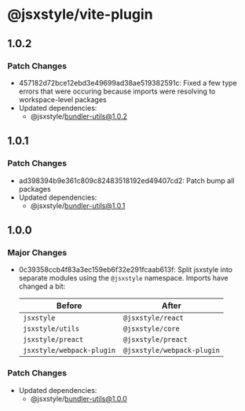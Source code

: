 # @jsxstyle/vite-plugin

## 1.0.2

### Patch Changes

- 457182d72bce12ebd3e49699ad38ae519382591c: Fixed a few type errors that were occuring because imports were resolving to workspace-level packages
- Updated dependencies:
  - @jsxstyle/bundler-utils@1.0.2

## 1.0.1

### Patch Changes

- ad398394b9e361c809c82483518192ed49407cd2: Patch bump all packages
- Updated dependencies:
  - @jsxstyle/bundler-utils@1.0.1

## 1.0.0

### Major Changes

- 0c39358ccb4f83a3ec159eb6f32e291fcaab613f: Split jsxstyle into separate modules using the `@jsxstyle` namespace. Imports have changed a bit:

  | Before                    | After                      |
  | ------------------------- | -------------------------- |
  | `jsxstyle`                | `@jsxstyle/react`          |
  | `jsxstyle/utils`          | `@jsxstyle/core`           |
  | `jsxstyle/preact`         | `@jsxstyle/preact`         |
  | `jsxstyle/webpack-plugin` | `@jsxstyle/webpack-plugin` |

### Patch Changes

- Updated dependencies:
  - @jsxstyle/bundler-utils@1.0.0
